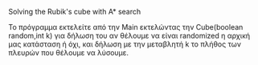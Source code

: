 Solving the Rubik's cube with A* search

Το πρόγραμμα εκτελείτε από την Main εκτελώντας την Cube(boolean random,int k) για δήλωση του αν θέλουμε να είναι randomized η αρχική μας κατάσταση ή όχι, και δήλωση με την μεταβλητή k το πλήθος των πλευρών που θέλουμε να λύσουμε.
